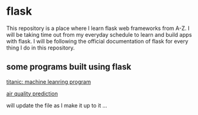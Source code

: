 
# flask 

This repository is a place where I learn flask web frameworks from A-Z. I will be taking time out from my everyday schedule to learn and build apps with flask. I will be following the official documentation of flask for every thing I do in this repository. 

## some programs built using flask 

[titanic: machine leanring program](https://github.com/anildhage/titanic)

[air quality prediction](https://github.com/anildhage/Air-Quality-Data-Science)


will update the file as I make it up to it ...
